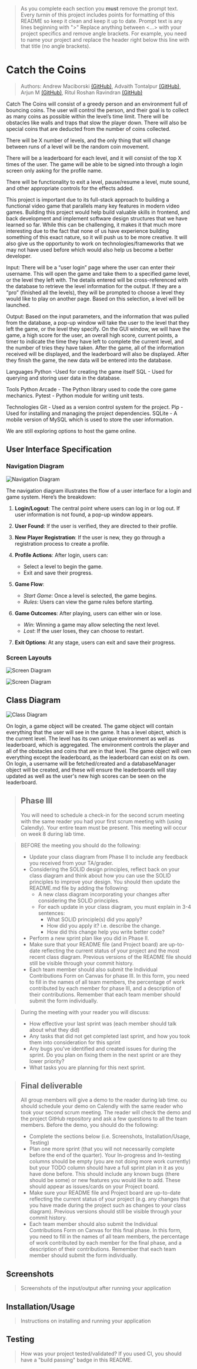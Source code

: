  > As you complete each section you **must** remove the prompt text. Every *turnin* of this project includes points for formatting of this README so keep it clean and keep it up to date. 
 > Prompt text is any lines beginning with "\>"
 > Replace anything between \<...\> with your project specifics and remove angle brackets. For example, you need to name your project and replace the header right below this line with that title (no angle brackets).

# Catch the Coins

 > Authors: Andrew Maciborski [(GitHub)](https://github.com/dpxa), Advaith Tontalpur [(GitHub)](https://github.com/atontalapur), Arjun M [(GitHub)](https://github.com/Valientkyton), Ritul Roshan Ravindran [(GitHub)](https://github.com/Vishifishi)

Catch The Coins will consist of a greedy person and an environment full of bouncing coins. The user will control the person, and their goal is to collect as many coins as possible within the level’s time limit. There will be obstacles like walls and traps that slow the player down. There will also be special coins that are deducted from the number of coins collected.

There will be X number of levels, and the only thing that will change between runs of a level will be the random coin movement.

There will be a leaderboard for each level, and it will consist of the top X times of the user. The game will be able to be signed into through a login screen only asking for the profile name.

There will be functionality to exit a level, pause/resume a level, mute sound, and other appropriate controls for the effects added.

This project is important due to its full-stack approach to building a functional video game that parallels many key features in modern video games. Building this project would help build valuable skills in frontend, and back development and implement software design structures that we have learned so far.  While this can be challenging, it makes it that much more interesting due to the fact that none of us have experience building something of this exact nature, so it will push us to be more creative. It will also give us the opportunity to work on technologies/frameworks that we may not have used before which would also help us become a better developer.

Input: There will be a “user login” page where the user can enter their username. This will open the game and take them to a specified game level, or the level they left with.
The details entered will be cross-referenced with the database to retrieve the level information for the output. If they are a “pro” (finished all the levels), they will be prompted to choose a level they would like to play on another page. Based on this selection, a level will be launched.

Output: Based on the input parameters, and the information that was pulled from the database, a pop-up window will take the user to the level that they left the game, or the level they specify. On the GUI window, we will have the game, a high score for the user, an overall high score, current points, a timer to indicate the time they have left to complete the current level, and the number of tries they have taken. After the game, all of the information received will be displayed, and the leaderboard will also be displayed. After they finish the game, the new data will be entered into the database.

Languages
Python -Used for creating the game itself
SQL - Used for querying and storing user data in the database.

Tools
Python Arcade - The Python library used to code the core game mechanics.
Pytest - Python module for writing unit tests.

Technologies
Git - Used as a version control system for the project.
Pip - Used for installing and managing the project dependencies.
SQLite - A mobile version of MySQL which is used to store the user information.

We are still exploring options to host the game online.

## User Interface Specification
### Navigation Diagram
![Navigation Diagram](assets/nav_diag.png)

The navigation diagram illustrates the flow of a user interface for a login and game system. Here’s the breakdown:

1. **Login/Logout**: The central point where users can log in or log out. If user information is not found, a pop-up window appears.

2. **User Found**: If the user is verified, they are directed to their profile.

3. **New Player Registration**: If the user is new, they go through a registration process to create a profile.

4. **Profile Actions**: After login, users can:
   - Select a level to begin the game.
   - Exit and save their progress.

5. **Game Flow**: 
   - *Start Game*: Once a level is selected, the game begins.
   - *Rules*: Users can view the game rules before starting.

6. **Game Outcomes**: After playing, users can either win or lose.
   - *Win*: Winning a game may allow selecting the next level.
   - *Lost*: If the user loses, they can choose to restart.

7. **Exit Options**: At any stage, users can exit and save their progress.

### Screen Layouts
![Screen Diagram](assets/screen_diag1.jpg)

![Screen Diagram](assets/screen_diag2.jpg)

## Class Diagram
![Class Diagram](assets/class_diag.jpg)

On login, a game object will be created. The game object will contain everything that the user will see in the game. It has a level object, which is the current level. The level has its own unique environment as well as leaderboard, which is aggregated. The environment controls the player and all of the obstacles and coins that are in that level. The game object will own everything except the leaderboard, as the leaderboard can exist on its own. On login, a username will be fetched/created and a databaseManager object will be created, and these will ensure the leaderboards will stay updated as well as the user's new high scores can be seen on the leaderboard.
 
 > ## Phase III
 > You will need to schedule a check-in for the second scrum meeting with the same reader you had your first scrum meeting with (using Calendly). Your entire team must be present. This meeting will occur on week 8 during lab time.
 
 > BEFORE the meeting you should do the following:
 > * Update your class diagram from Phase II to include any feedback you received from your TA/grader.
 > * Considering the SOLID design principles, reflect back on your class diagram and think about how you can use the SOLID principles to improve your design. You should then update the README.md file by adding the following:
 >   * A new class diagram incorporating your changes after considering the SOLID principles.
 >   * For each update in your class diagram, you must explain in 3-4 sentences:
 >     * What SOLID principle(s) did you apply?
 >     * How did you apply it? i.e. describe the change.
 >     * How did this change help you write better code?
 > * Perform a new sprint plan like you did in Phase II.
 > * Make sure that your README file (and Project board) are up-to-date reflecting the current status of your project and the most recent class diagram. Previous versions of the README file should still be visible through your commit history.
>  * Each team member should also submit the Individual Contributions Form on Canvas for phase III. In this form, you need to fill in the names of all team members, the percentage of work contributed by each member for phase III, and a description of their contributions. Remember that each team member should submit the form individually.
 
> During the meeting with your reader you will discuss: 
 > * How effective your last sprint was (each member should talk about what they did)
 > * Any tasks that did not get completed last sprint, and how you took them into consideration for this sprint
 > * Any bugs you've identified and created issues for during the sprint. Do you plan on fixing them in the next sprint or are they lower priority?
 > * What tasks you are planning for this next sprint.

 
 > ## Final deliverable
 > All group members will give a demo to the reader during lab time. ou should schedule your demo on Calendly with the same reader who took your second scrum meeting. The reader will check the demo and the project GitHub repository and ask a few questions to all the team members. 
 > Before the demo, you should do the following:
 > * Complete the sections below (i.e. Screenshots, Installation/Usage, Testing)
 > * Plan one more sprint (that you will not necessarily complete before the end of the quarter). Your In-progress and In-testing columns should be empty (you are not doing more work currently) but your TODO column should have a full sprint plan in it as you have done before. This should include any known bugs (there should be some) or new features you would like to add. These should appear as issues/cards on your Project board.
 > * Make sure your README file and Project board are up-to-date reflecting the current status of your project (e.g. any changes that you have made during the project such as changes to your class diagram). Previous versions should still be visible through your commit history.
>  * Each team member should also submit the Individual Contributions Form on Canvas for this final phase. In this form, you need to fill in the names of all team members, the percentage of work contributed by each member for the final phase, and a description of their contributions. Remember that each team member should submit the form individually.
 
 ## Screenshots
 > Screenshots of the input/output after running your application
 ## Installation/Usage
 > Instructions on installing and running your application
 ## Testing
 > How was your project tested/validated? If you used CI, you should have a "build passing" badge in this README.
 
